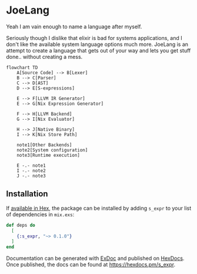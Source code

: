 # JoeLang

Yeah I am vain enough to name a language after myself. 

Seriously though I dislike that elixir is bad for systems applications, and I don't like 
the available system language options much more. JoeLang is an attempt to create a language 
that gets out of your way and lets you get stuff done.. without creating a mess.

```mermaid
flowchart TD
    A[Source Code] --> B[Lexer]
    B --> C[Parser]
    C --> D[AST]
    D --> E[S-expressions]
    
    E --> F[LLVM IR Generator]
    E --> G[Nix Expression Generator]
    
    F --> H[LLVM Backend]
    G --> I[Nix Evaluator]
    
    H --> J[Native Binary]
    I --> K[Nix Store Path]

    note1[Other Backends]
    note2[System configuration]
    note3[Runtime execution]
    
    E -.- note1
    I -.- note2
    J -.- note3
```

## Installation

If [available in Hex](https://hex.pm/docs/publish), the package can be installed
by adding `s_expr` to your list of dependencies in `mix.exs`:

```elixir
def deps do
  [
    {:s_expr, "~> 0.1.0"}
  ]
end
```

Documentation can be generated with [ExDoc](https://github.com/elixir-lang/ex_doc)
and published on [HexDocs](https://hexdocs.pm). Once published, the docs can
be found at <https://hexdocs.pm/s_expr>.

